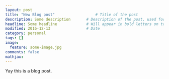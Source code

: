 ```yaml
---
layout: post
title: "New Blog post"					# Title of the post
description: Some description		# Description of the post, used for Facebook Opengraph & Twitter
headline: Some headline				# Will appear in bold letters on top of the post
modified: 2016-12-13				# Date
category: personal
tags: []
image: 
  feature: some-image.jpg
comments: false
mathjax:
---
```

Yay this is a blog post.
